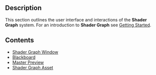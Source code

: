 ## Description

This section outlines the user interface and interactions of the **Shader Graph** system. For an introduction to **Shader Graph** see [Getting Started](https://github.com/Unity-Technologies/ShaderGraph/wiki/Getting-Started/).

## Contents
* [Shader Graph Window](https://github.com/Unity-Technologies/ShaderGraph/wiki/Shader-Graph-Window)
* [Blackboard](https://github.com/Unity-Technologies/ShaderGraph/wiki/Blackboard)
* [Master Preview](https://github.com/Unity-Technologies/ShaderGraph/wiki/Master-Preview)
* [Shader Graph Asset](https://github.com/Unity-Technologies/ShaderGraph/wiki/Shader-Graph-Asset)